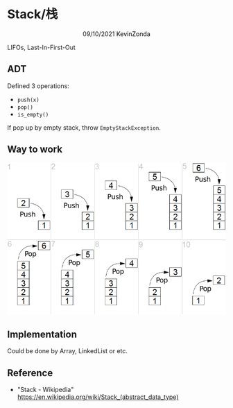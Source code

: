 # Stack/栈

<center>
<span>09/10/2021</span>
<a style="text-decoration:none; color: black;" href="https://github.com/KevinZonda">KevinZonda</a>
</center>

LIFOs, Last-In-First-Out

## ADT

Defined 3 operations:

- `push(x)`
- `pop()`
- `is_empty()`

If pop up by empty stack, throw `EmptyStackException`.

## Way to work

![](img/stack.png)

## Implementation

Could be done by Array, LinkedList or etc.

## Reference

- "Stack - Wikipedia" <https://en.wikipedia.org/wiki/Stack_(abstract_data_type)>